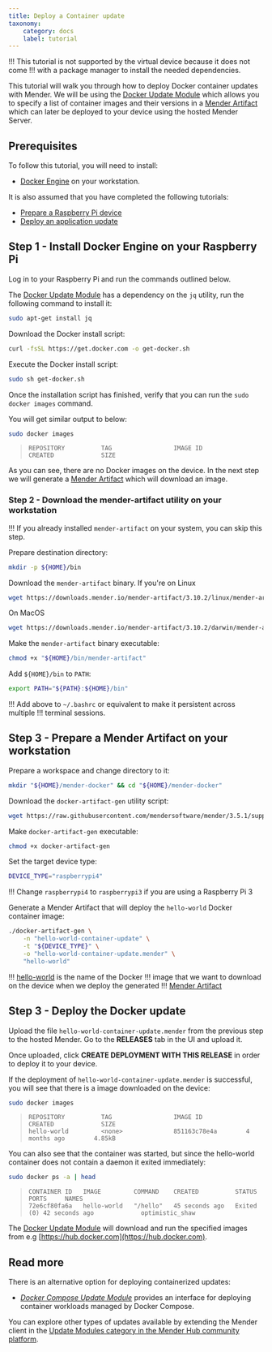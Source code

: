 ```yaml
---
title: Deploy a Container update
taxonomy:
    category: docs
    label: tutorial
---
```


!!! This tutorial is not supported by the virtual device because it does not come
!!! with a package manager to install the needed dependencies.

This tutorial will walk you through how to deploy Docker container updates with
Mender. We will be using the
[Docker Update Module](https://hub.mender.io/t/docker/324?target=_blank) which
allows you to specify a list of container images and their versions in a
[Mender Artifact](../../02.Overview/03.Artifact/docs.md) which
can later be deployed to your device using the hosted Mender Server.

## Prerequisites

To follow this tutorial, you will need to install:

* [Docker Engine](https://docs.docker.com/engine/install?target=_blank) on your
workstation.

It is also assumed that you have completed the following tutorials:

* [Prepare a Raspberry Pi device](../01.Preparation/01.Prepare-a-Raspberry-Pi-device/docs.md)
* [Deploy an application update](../02.Deploy-an-application-update/docs.md)

## Step 1 - Install Docker Engine on your Raspberry Pi

Log in to your Raspberry Pi and run the commands outlined below.

The [Docker Update Module](https://hub.mender.io/t/docker/324?target=_blank) has
a dependency on the `jq` utility, run the following command to install it:

```bash
sudo apt-get install jq
```

Download the Docker install script:

```bash
curl -fsSL https://get.docker.com -o get-docker.sh
```

Execute the Docker install script:

```bash
sudo sh get-docker.sh
```

Once the installation script has finished, verify that you can run the
`sudo docker images` command.

You will get similar output to below:

```bash
sudo docker images
```
> ```console
> REPOSITORY          TAG                 IMAGE ID            CREATED             SIZE
> ```

As you can see, there are no Docker images on the device. In the next step we
will generate a
[Mender Artifact](../../02.Overview/03.Artifact/docs.md) which will
download an image.

### Step 2 - Download the mender-artifact utility on your workstation

!!! If you already installed `mender-artifact` on your system, you can skip this step.

Prepare destination directory:

```bash
mkdir -p ${HOME}/bin
```

Download the `mender-artifact` binary. If you're on Linux

<!--AUTOVERSION: "mender-artifact/%/"/mender-artifact -->
```bash
wget https://downloads.mender.io/mender-artifact/3.10.2/linux/mender-artifact -O ${HOME}/bin/mender-artifact
```

On MacOS

<!--AUTOVERSION: "mender-artifact/%/"/mender-artifact -->
```bash
wget https://downloads.mender.io/mender-artifact/3.10.2/darwin/mender-artifact -O ${HOME}/bin/mender-artifact
```


Make the `mender-artifact` binary executable:

```bash
chmod +x "${HOME}/bin/mender-artifact"
```

Add `${HOME}/bin` to `PATH`:

```bash
export PATH="${PATH}:${HOME}/bin"
```

!!! Add above to `~/.bashrc` or equivalent to make it persistent across multiple
!!! terminal sessions.


## Step 3 - Prepare a Mender Artifact on your workstation

Prepare a workspace and change directory to it:

```bash
mkdir "${HOME}/mender-docker" && cd "${HOME}/mender-docker"
```

Download the `docker-artifact-gen` utility script:

<!--AUTOVERSION: "mender/%"/mender-->
```bash
wget https://raw.githubusercontent.com/mendersoftware/mender/3.5.1/support/modules-artifact-gen/docker-artifact-gen
```

Make `docker-artifact-gen` executable:

```bash
chmod +x docker-artifact-gen
```

Set the target device type:

```bash
DEVICE_TYPE="raspberrypi4"
```

!!! Change `raspberrypi4` to `raspberrypi3` if you are using a Raspberry Pi 3


Generate a Mender Artifact that will deploy the `hello-world` Docker container image:

```bash
./docker-artifact-gen \
    -n "hello-world-container-update" \
    -t "${DEVICE_TYPE}" \
    -o "hello-world-container-update.mender" \
    "hello-world"
```

!!! [hello-world](https://hub.docker.com/_/hello-world?target=_blank) is the name of the Docker
!!! image that we want to download on the device when we deploy the generated
!!! [Mender Artifact](../../02.Overview/03.Artifact/docs.md)

## Step 3 - Deploy the Docker update

Upload the file `hello-world-container-update.mender` from the previous step
to the hosted Mender. Go to the **RELEASES** tab in the UI and upload it.

Once uploaded, click **CREATE DEPLOYMENT WITH THIS RELEASE** in order to deploy
it to your device.

If the deployment of `hello-world-container-update.mender` is successful, you
will see that there is a image downloaded on the device:

```bash
sudo docker images
```
> ```console
> REPOSITORY          TAG                 IMAGE ID            CREATED             SIZE
> hello-world         <none>              851163c78e4a        4 months ago        4.85kB
> ```

You can also see that the container was started, but since the hello-world
container does not contain a daemon it exited immediately:

```bash
sudo docker ps -a | head
```
> ```console
> CONTAINER ID   IMAGE         COMMAND    CREATED          STATUS                      PORTS     NAMES
> 72e6cf80fa6a   hello-world   "/hello"   45 seconds ago   Exited (0) 42 seconds ago             optimistic_shaw
> ```

The [Docker Update Module](https://hub.mender.io/t/docker/324?target=_blank)
will download and run the specified images from e.g
[https://hub.docker.com](https://hub.docker.com).

## Read more

There is an alternative option for deploying containerized updates:

* *[Docker Compose Update Module](../../06.Artifact-creation/01.Create-an-Artifact/10.Docker-Compose)* provides an interface for deploying container workloads managed by Docker Compose.

You can explore other types of updates available by extending the Mender client
in the
[Update Modules category in the Mender Hub community platform](https://hub.mender.io/c/update-modules/13?target=_blank).
